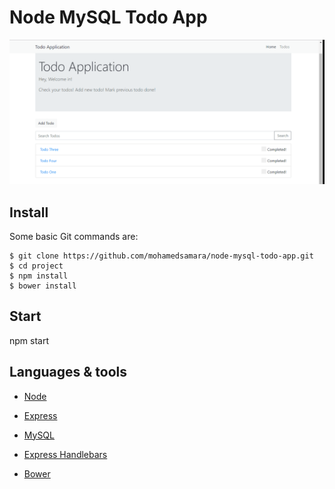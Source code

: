 # Node MySQL Todo App

![Node MySQL Todo App](/public/images/Node-MySQL-Todo-App.gif)

## Install

Some basic Git commands are:

```
$ git clone https://github.com/mohamedsamara/node-mysql-todo-app.git
$ cd project
$ npm install
$ bower install

```

## Start

npm start

## Languages & tools

- [Node](https://nodejs.org/en/)

- [Express](https://expressjs.com/)

- [MySQL](https://www.mysql.com/)

- [Express Handlebars](https://github.com/ericf/express-handlebars)

- [Bower](https://bower.io/)
